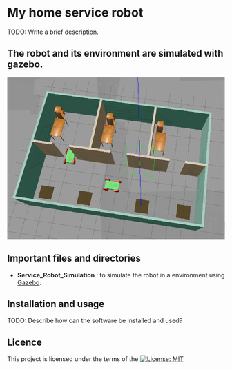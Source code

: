 # My home service robot
TODO: Write a brief description. 

## The robot and its environment are simulated with gazebo.
![Simulated robot](/images/robot_and_environment.PNG "Simulated robot")


## Important files and directories
- **Service_Robot_Simulation** : to simulate the robot in a environment using [Gazebo](http://gazebosim.org/).


## Installation and usage
TODO: Describe how can the software be installed and used?


## Licence
This project is licensed under the terms of the [![License: MIT](https://img.shields.io/badge/License-MIT-yellow.svg)](https://opensource.org/licenses/MIT)
